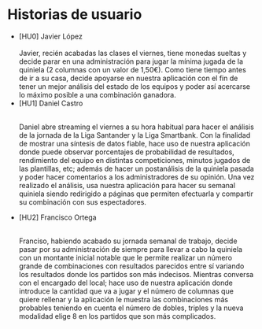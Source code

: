 # Historias de usuario
<ul>
  <li>[HU0] Javier López</li><br/>
  Javier, recién acabadas las clases el viernes, tiene monedas sueltas y decide parar en una administración para jugar la mínima jugada de la quiniela (2 columnas con un valor de 1,50€). Como tiene tiempo antes de ir a su casa, decide apoyarse en nuestra aplicación con el fin de tener un mejor análisis del estado de los equipos y poder así acercarse lo máximo posible a una combinación ganadora.
  
  <li>[HU1] Daniel Castro</li><br/>
  
  Daniel abre streaming el viernes a su hora habitual para hacer el análisis de la jornada de la Liga Santander y la Liga Smartbank. Con la finalidad de mostrar una síntesis de datos fiable, hace uso de nuestra aplicación donde puede observar porcentajes de probabilidad de resultados, rendimiento del equipo en distintas competiciones, minutos jugados de las plantillas, etc; además de hacer un postanálisis de la quiniela pasada y poder hacer comentarios a los administradores de su opinión. Una vez realizado el análisis, usa nuestra aplicación para hacer su semanal quiniela siendo redirigido a páginas que permiten efectuarla y compartir su combinación con sus espectadores.
  
  <li>[HU2] Francisco Ortega</li><br/>
  
  Franciso, habiendo acabado su jornada semanal de trabajo, decide pasar por su administración de siempre para llevar a cabo la quiniela con un montante inicial notable que le permite realizar un número grande de combinaciones con resultados parecidos entre sí variando los resultados donde los partidos son más indecisos. Mientras conversa con el encargado del local; hace uso de nuestra aplicación donde introduce la cantidad que va a jugar y el número de columnas que quiere rellenar y la aplicación le muestra las combinaciones más probables teniendo en cuenta el número de dobles, triples y la nueva modalidad elige 8 en los partidos que son más complicados.
</ul>
